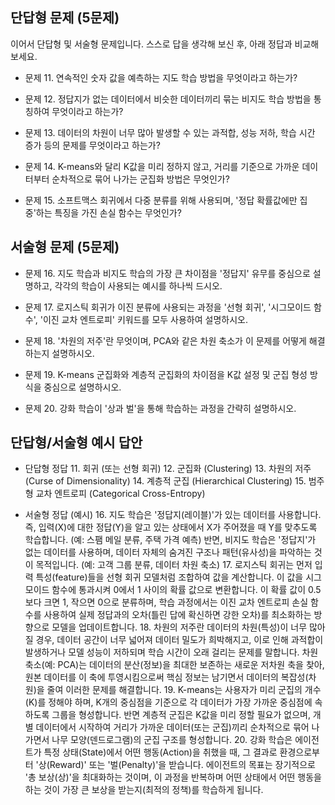 ## 단답형 문제 (5문제)
이어서 단답형 및 서술형 문제입니다. 스스로 답을 생각해 보신 후, 아래 정답과 비교해 보세요.

- 문제 11. 연속적인 숫자 값을 예측하는 지도 학습 방법을 무엇이라고 하는가?

- 문제 12. 정답지가 없는 데이터에서 비슷한 데이터끼리 묶는 비지도 학습 방법을 통칭하여 무엇이라고 하는가?

- 문제 13. 데이터의 차원이 너무 많아 발생할 수 있는 과적합, 성능 저하, 학습 시간 증가 등의 문제를 무엇이라고 하는가?

- 문제 14. K-means와 달리 K값을 미리 정하지 않고, 거리를 기준으로 가까운 데이터부터 순차적으로 묶어 나가는 군집화 방법은 무엇인가?

- 문제 15. 소프트맥스 회귀에서 다중 분류를 위해 사용되며, '정답 확률값에만 집중'하는 특징을 가진 손실 함수는 무엇인가?

## 서술형 문제 (5문제)
- 문제 16. 지도 학습과 비지도 학습의 가장 큰 차이점을 '정답지' 유무를 중심으로 설명하고, 각각의 학습이 사용되는 예시를 하나씩 드시오.

- 문제 17. 로지스틱 회귀가 이진 분류에 사용되는 과정을 '선형 회귀', '시그모이드 함수', '이진 교차 엔트로피' 키워드를 모두 사용하여 설명하시오.

- 문제 18. '차원의 저주'란 무엇이며, PCA와 같은 차원 축소가 이 문제를 어떻게 해결하는지 설명하시오.

- 문제 19. K-means 군집화와 계층적 군집화의 차이점을 K값 설정 및 군집 형성 방식을 중심으로 설명하시오.

- 문제 20. 강화 학습이 '상과 벌'을 통해 학습하는  과정을 간략히 설명하시오.

## 단답형/서술형 예시 답안
- 단답형 정답 11. 회귀 (또는 선형 회귀) 12. 군집화 (Clustering) 13. 차원의 저주 (Curse of Dimensionality) 14. 계층적 군집 (Hierarchical Clustering) 15. 범주형 교차 엔트로피 (Categorical Cross-Entropy)

- 서술형 정답 (예시) 16. 지도 학습은 '정답지(레이블)'가 있는 데이터를 사용합니다. 즉, 입력(X)에 대한 정답(Y)을 알고 있는 상태에서 X가 주어졌을 때 Y를 맞추도록 학습합니다. (예: 스팸 메일 분류, 주택 가격 예측) 반면, 비지도 학습은 '정답지'가 없는 데이터를 사용하며, 데이터 자체의 숨겨진 구조나 패턴(유사성)을 파악하는 것이 목적입니다. (예: 고객 그룹 분류, 데이터 차원 축소) 17. 로지스틱 회귀는 먼저 입력 특성(feature)들을 선형 회귀 모델처럼 조합하여 값을 계산합니다. 이 값을 시그모이드 함수에 통과시켜 0에서 1 사이의 확률 값으로 변환합니다. 이 확률 값이 0.5보다 크면 1, 작으면 0으로 분류하며, 학습 과정에서는 이진 교차 엔트로피 손실 함수를 사용하여 실제 정답과의 오차(틀린 답에 확신하면 강한 오차)를 최소화하는 방향으로 모델을 업데이트합니다. 18. 차원의 저주란 데이터의 차원(특성)이 너무 많아질 경우, 데이터 공간이 너무 넓어져 데이터 밀도가 희박해지고, 이로 인해 과적합이 발생하거나 모델 성능이 저하되며 학습 시간이 오래 걸리는 문제를 말합니다. 차원 축소(예: PCA)는 데이터의 분산(정보)을 최대한 보존하는 새로운 저차원 축을 찾아, 원본 데이터를 이 축에 투영시킴으로써 핵심 정보는 남기면서 데이터의 복잡성(차원)을 줄여 이러한 문제를 해결합니다. 19. K-means는 사용자가 미리 군집의 개수(K)를 정해야 하며, K개의 중심점을 기준으로 각 데이터가 가장 가까운 중심점에 속하도록 그룹을 형성합니다. 반면 계층적 군집은 K값을 미리 정할 필요가 없으며, 개별 데이터에서 시작하여 거리가 가까운 데이터(또는 군집)끼리 순차적으로 묶어 나가면서 나무 모양(덴드로그램)의 군집 구조를 형성합니다. 20. 강화 학습은 에이전트가 특정 상태(State)에서 어떤 행동(Action)을 취했을 때, 그 결과로 환경으로부터 '상(Reward)' 또는 '벌(Penalty)'을 받습니다. 에이전트의 목표는 장기적으로 '총 보상(상)'을 최대화하는 것이며, 이 과정을 반복하며 어떤 상태에서 어떤 행동을 하는 것이 가장 큰 보상을 받는지(최적의 정책)를 학습하게 됩니다.